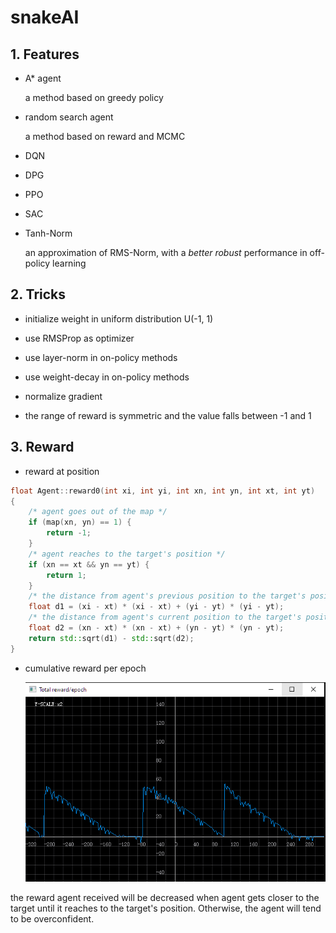 # snakeAI

## 1. Features

- A* agent

  a method based on greedy policy

- random search agent

   a method based on reward and MCMC

- DQN

- DPG

- PPO

- SAC

- Tanh-Norm

  an approximation of RMS-Norm, with a *better* *robust* performance in off-policy learning

  

## 2. Tricks 

- initialize weight in uniform distribution U(-1, 1)

- use RMSProp as optimizer

- use layer-norm in on-policy methods

- use weight-decay in on-policy methods

- normalize gradient

- the range of reward is symmetric and  the value falls between -1 and 1 

  

## 3. Reward

- reward at position

```c++
float Agent::reward0(int xi, int yi, int xn, int yn, int xt, int yt)
{
    /* agent goes out of the map */
    if (map(xn, yn) == 1) {
        return -1;
    }
    /* agent reaches to the target's position */
    if (xn == xt && yn == yt) {
        return 1;
    }
    /* the distance from agent's previous position to the target's position */
    float d1 = (xi - xt) * (xi - xt) + (yi - yt) * (yi - yt);
    /* the distance from agent's current position to the target's position */
    float d2 = (xn - xt) * (xn - xt) + (yn - yt) * (yn - yt);
    return std::sqrt(d1) - std::sqrt(d2);
}
```

-  cumulative reward per epoch

    ![dqn-reward](https://github.com/WorldEditor50/snakeAI/raw/master/reward.png) 

  the reward agent received will be decreased when agent gets closer to the target until it reaches to the target's position. Otherwise, the agent will tend to be overconfident.